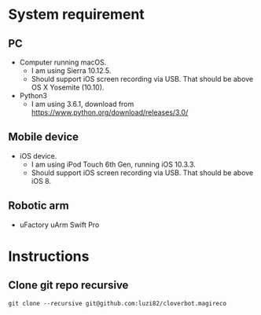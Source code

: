 # System requirement

## PC
- Computer running macOS.
  - I am using Sierra 10.12.5.
  - Should support iOS screen recording via USB.  That should be above OS X Yosemite (10.10).
- Python3
  - I am using 3.6.1, download from https://www.python.org/download/releases/3.0/

## Mobile device
- iOS device.
  - I am using iPod Touch 6th Gen, running iOS 10.3.3.
  - Should support iOS screen recording via USB.  That should be above iOS 8.

## Robotic arm
- uFactory uArm Swift Pro


# Instructions

## Clone git repo recursive

`git clone --recursive git@github.com:luzi82/cloverbot.magireco`
